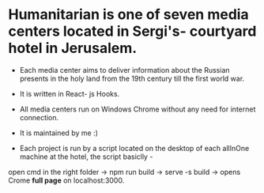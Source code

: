 # Humanitarian is one of seven media centers located in Sergi's- courtyard  hotel in Jerusalem. 

* Each media center aims to deliver information about the Russian presents in the holy land from the 19th century till the first world war.  

* It is written in React- js Hooks. 

* All media centers run on Windows Chrome without any need for internet connection. 

* It is maintained by me :) 

* Each project is run by a script located on the desktop of each allInOne machine at the hotel, the script basiclly -

open cmd in the right folder -> npm run build -> serve -s build -> opens Crome **full page** on localhost:3000.



